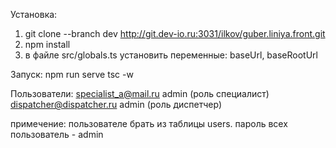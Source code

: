 Установка:
1. git clone --branch dev http://git.dev-io.ru:3031/ilkov/guber.liniya.front.git
2. npm install
3. в файле src/globals.ts установить переменные: baseUrl, baseRootUrl

Запуск:
npm run serve
tsc -w

Пользователи:
specialist_a@mail.ru admin (роль специалист)
dispatcher@dispatcher.ru admin (роль диспетчер)

примечение: пользователе брать из таблицы users. пароль всех пользователь - admin